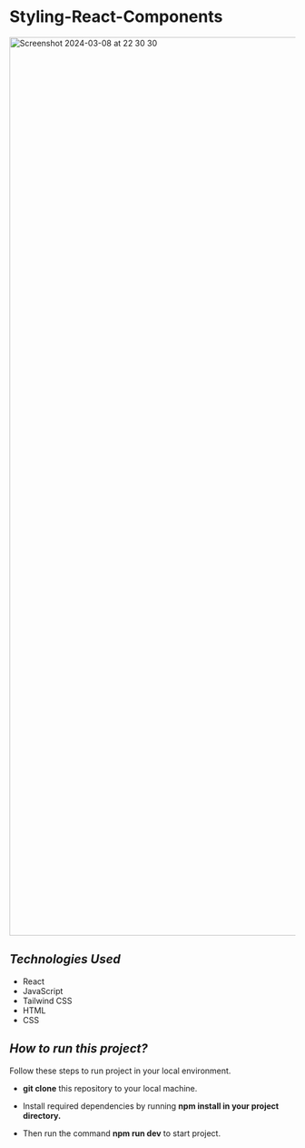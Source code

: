 # Styling-React-Components


<img width="1579" alt="Screenshot 2024-03-08 at 22 30 30" src="https://github.com/Joha-will/Styling-React-Components/assets/98041941/54221cb6-1491-48a7-826a-317a2084f7ab">


***Technologies Used***
------------------------

  * React
  * JavaScript
  * Tailwind CSS
  * HTML
  * CSS

  ***How to run this project?***
------------------------

Follow these steps to run project in your local environment.

  -  **git clone** this repository to your local machine.
  - Install required dependencies by running **npm install in your project directory.**

  - Then run the command **npm run dev** to start project.

